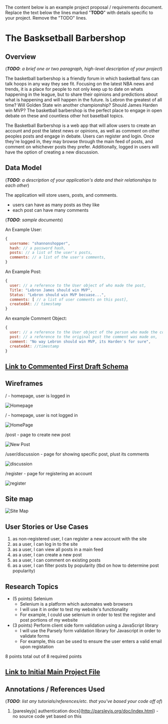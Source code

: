 The content below is an example project proposal / requirements document. Replace the text below the lines marked "__TODO__" with details specific to your project. Remove the "TODO" lines.


# The Basksetball Barbershop

## Overview

(___TODO__: a brief one or two paragraph, high-level description of your project_)

The basketball barbershop is a friendly forum in which basketball fans can talk hoops in any way they see fit. Focusing on the latest NBA news and trends, it is a place for people to not only keep up to date on whats happening in the league, but to share their opinions and predictions about what is happening and will happen in the future. Is Lebron the greatest of all time? Will Golden State win another championship? Should James Harden win MVP? The basketball barbershop is the perfect place to engage in open debate on these and countless other hot basetball topics. 

The Basketball Barbershop is a web app that will allow users to create an account and post the latest news or opinions, as well as comment on other peoples posts and engage in debate. Users can register and login. Once they're logged in, they may browse through the main feed of posts, and comment on whichever posts they prefer. Additionally, logged in users will have the option of creating a new discussion. 


## Data Model

(___TODO__: a description of your application's data and their relationships to each other_) 

The application will store users, posts, and comments.

* users can have as many posts as they like
* each post can have many comments

(___TODO__: sample documents_)

An Example User:

```javascript
{
  username: "shannonshopper",
  hash: // a password hash,
  posts: // a list of the user's posts,
  comments: // a list of the user's comments,
}
```

An Example Post:

```javascript
{
  user: // a reference to the User object of who made the post,
  Title: "Lebron James should win MVP",
  Status: "Lebron should win MVP becuase...",
  comments: [ // a list of user comments on this post],
  createdAt: // timestamp
}
```

An example Comment Object:

```javascript
{
  user: // a reference to the User object of the person who made the comment,
  post: // a reference to the original post the comment was made on,
  comment: "No way Lebron should win MVP, its Harden's for sure", 
  createdAt: //timestamp
}
```


## [Link to Commented First Draft Schema](db.js) 


## Wireframes

/ - homepage, user is logged in 

![Homepage](documentation/home-loggedin.png)

/ - homepage, user is not logged in 

![HomePage](documentation/home-not-loggedin.png)

/post - page to create new post 

![New Post](docuemntation/new-post.png)

/user/discussion - page for showing specific post, plust its comments

![discussion](documentation/discussion.png)

/register - page for registering an account

![register](documentation/register.png)

## Site map

![Site Map](documentation/site-map.png)


## User Stories or Use Cases

1. as non-registered user, I can register a new account with the site
2. as a user, I can log in to the site
3. as a user, I can view all posts in a main feed
4. as a user, I can create a new post
5. as a user, I can comment on existing posts
6. as a user, I can filter posts by popularity (tbd on how to determine post popularity)

## Research Topics

* (5 points) Selenium
    * Selenium is a platform which automates web browsers
    * I will use it in order to test my website's functionality 
    * For example, I could use selenium in order to test the register and post portions of my website 
* (3 points) Perform client side form validation using a JavaScript library
    * I will use the Parsely form validation library for Javascript in order to validate forms 
    * For example, this can be used to ensure the user enters a valid email upon registation

8 points total out of 8 required points 


## [Link to Initial Main Project File](app.js) 


## Annotations / References Used

(___TODO__: list any tutorials/references/etc. that you've based your code off of_)

1. [paresleyjs] authentication docs](http://parsleyjs.org/doc/index.html) - no source code yet based on this 
